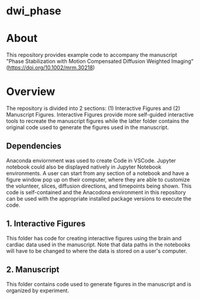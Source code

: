 # dwi_phase
# About
This repository provides example code to accompany the manuscript "Phase Stabilization with Motion Compensated Diffusion
Weighted Imaging" (https://doi.org/10.1002/mrm.30218)

# Overview
The repository is divided into 2 sections: (1) Interactive Figures and (2) Manuscript Figures. Interactive Figures provide more self-guided interactive 
tools to recreate the manuscript figures while the latter folder contains the original code used to generate the figures used in the manuscript. 

## Dependencies
Anaconda enviornment was used to create Code in VSCode. Jupyter notebook could also be displayed natively in Jupyter Notebook environments. A user can start from any section of a notebook 
and have a figure window pop up on their computer, where they are able to customize the volunteer, slices, diffusion directions, and timepoints being shown. This code is self-contained and the 
Anacodona environment in this repository can be used with the appropriate installed package versions to execute the code. 


## 1. Interactive Figures

This folder has code for creating interactive figures using the brain and cardiac data used in the manuscript. Note that data paths in the notebooks will have to be changed to where the data is stored on a user's computer. 

## 2. Manuscript 

This folder contains code used to generate figures in the manuscript and is organized by experiment. 
